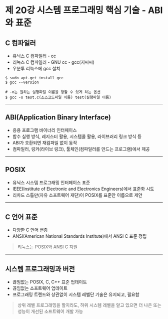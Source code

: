 # 제 20강 시스템 프로그래밍 핵심 기술 - ABI와 표준
## C 컴파일러
- 유닉스 C 컴파일러 - cc
- 리눅스 C 컴파일러 - GNU cc - gcc(지씨씨)
- 우분투 리눅스에 gcc 설치 
```
$ sudo apt-get install gcc
$ gcc --version

# -o는 원하는 실행파일 이름을 정할 수 있게 하는 옵션 
$ gcc -o test.c(소스코드파일 이름) test(실행파일 이름)
```

---
## ABI(Application Binary Interface)
- 응용 프로그램 바이너리 인터페이스
- 함수 실행 방식, 레지스터 활용, 시스템콜 활용, 라이브러리 링크 방식 등 
- ABI가 호환되면 재컴파일 없이 동작 
- 컴파일러, 링커(라이브 링크), 툴체인(컴파일러를 만드는 프로그램)에서 제공

---
## POSIX 
- 유닉스 시스템 프로그래밍 인터페이스 표준
- IEEE(Institute of Electronic and Electronics Engineers)에서 표준화 시도
- 리차드 스톨만(자유 소프트웨어 재단)이 POSIX를 표준안 이름으로 제안

---
## C 언어 표준
- 다양한 C 언어 변종 
- ANSI(American National Standards Institute)에서 ANSI C 표준 정립 
> 리눅스는 POSIX와 ANSI C 지원 

---
## 시스템 프로그래밍과 버전
- 끊임없는 POSIX, C, C++ 표준 업데이트
- 끊임없는 소프트웨어 업데이트
- 프로그래밍 트렌드와 상관없이 시스템 레벨단 기술은 유지되고, 필요함
> 상위 레벨 프로그래밍을 할지라도, 하위 시스템 레벨을 알고 있으면 더 나은 또는 성능이 개선된 소프트웨어 개발 가능 

